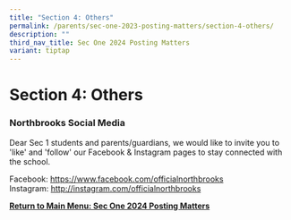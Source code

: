 ```yaml
---
title: "Section 4: Others"
permalink: /parents/sec-one-2023-posting-matters/section-4-others/
description: ""
third_nav_title: Sec One 2024 Posting Matters
variant: tiptap
---
```

<h1>Section 4: Others</h1><h3>Northbrooks Social Media</h3><p>Dear Sec 1 students and parents/guardians, we would like to invite you to 'like' and 'follow' our Facebook &amp; Instagram pages to stay connected with the school.</p><p>Facebook:&nbsp;<a href="https://www.facebook.com/officialnorthbrooks" rel="noopener noreferrer nofollow" target="_blank">https://www.facebook.com/officialnorthbrooks</a> <br>Instagram:&nbsp;<a href="http://instagram.com/officialnorthbrooks" rel="noopener noreferrer nofollow" target="_blank">http://instagram.com/officialnorthbrooks</a></p><p></p><p><strong><a href="/parents/sec-one-2024-posting-matters/sec-one-2024-posting-matters/" rel="noopener noreferrer nofollow" target="_blank">Return to Main Menu: Sec One 2024 Posting Matters</a></strong></p>